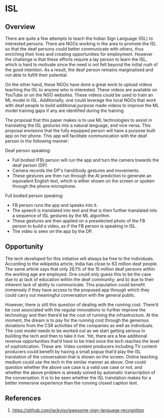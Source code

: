 # ISL

## Overview

There are quite a few attempts to teach the Indian Sign Language (ISL) to interested persons. There are NGOs working in the area to promote the ISL so that the deaf persons could better communicate with others, thus enriching their lives and creating opportunities for employment. However the challenge is that these efforts require a lay person to learn the ISL, which is hard to motivate since the need is not felt beyond the initial rush of the good intention. As a result, the deaf person remains marginalised and not able to fulfill their potential.

On the other hand, these NGOs have done a great work to upload videos teaching the ISL to anyone who is interested. These videos are available on YouTube or on the NGO websites. These videos could be used to train an ML model in ISL. Additionally, one could leverage the local NGOs that work with deaf people to build additional,purpose made videos to improve the ML model training gaps if any are identified during the training.

The proposal that this paper makes is to use ML technologies to assist in translating the ISL gestures into a natural language, and vice versa. This proposal envisions that the fully equipped person will have a purpose built app on her phone. This app will facilitate communication with the deaf person in the following manner:

Deaf person speaking:
* Full bodied (FB) person will run the app and turn the camera towards the deaf person (DP). 
* Camera records the DP's hand/body gestures and movements. 
* These gestures are then run through the AI prediction to generate an equivalent English text, which is either shown on the screen or spoken through the phone microphone.

Full bodied person speaking:
* FB person runs the app and speaks into it. 
* The speech is translated into text and that is then further translated into a sequence of ISL gestures by the ML algorithm. 
* These gestures are then applied on a preselected photo of the FB person to build a video, as if the FB person is speaking in ISL.
* The video is seen on the app by the DP.

## Opportunity

The tech developed for this initiative will always be free to the individuals. According to the wikipedia article, India has close to 63 million deaf people. The same article says that only 26.1% of the 15 million deaf persons within the working age are employed. One could only guess this to be the case due to a) lack of education within the deaf community; and b) due to their inherent lack of ability to communicate. This population could benefit immensely if they have access to the proposed app through which they could carry out meaningful conversation with the general public. 

However, there is still this question of dealing with the running cost. There’d be cost associated with the regular innovations to further improve the technology and then there’d be the cost of running the infrastructure. At the moment, the dream is to pay for the running cost through the generous donations from the CSR activities of the companies as well as individuals. The cost model needs to be worked out as we start getting serious in building the tech and then to take it live. Yet, there are a few additional revenue opportunities that’d have to be tried once the tech reaches the level of sophistication. These are:
Video content producers including TV content producers could benefit by having a small popup that’d play the ISL translation of the conversation that is shown on the screen.
Online teaching medium could use the tech in the similar manner as above.
One could question whether the above use case is a valid use case or not, and whether the above problem is already solved by automatic transcription of the conversation. It is to be seen whether the ISL translation makes for a better immersive experience than the running closed caption text.

## References

1. https://github.com/jackyjsy/awesome-sign-language-recognition
